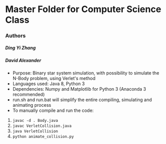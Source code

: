 # Master Folder for Computer Science Class
### Authors
##### Ding Yi Zhang
##### David Alexander


* Purpose: Binary star system simulation, with possibility to simulate the N-Body problem, using Verlet's method
* Languages used: Java 8, Python 3
* Dependencies: Numpy and Matplotlib for Python 3 (Anaconda 3 recommended) 
* run.sh and run.bat will simplify the entire compiling, simulating and animating process
* To manually compile and run the code:
1. `javac -d . Body.java`
2. `javac VerletCollision.java`
3. `java VerletCollision`
4. `python animate_collision.py`

